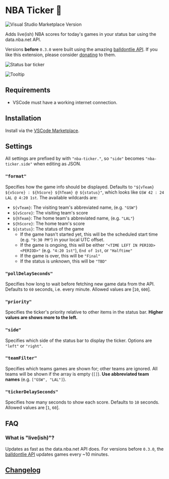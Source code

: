 # NBA Ticker 🏀

![Visual Studio Marketplace Version](https://img.shields.io/visual-studio-marketplace/v/omkarmoghe.nba-ticker?label=Release)

Adds live(ish) NBA scores for today's games in your status bar using the data.nba.net API.

Versions **before** `0.3.0` were built using the amazing [balldontlie API](https://www.balldontlie.io/#introduction). If you like this extension, please consider [donating](https://www.patreon.com/balldontlie) to them.

![Status bar ticker](https://i.imgur.com/9UBEw9f.gif)

![Tooltip](https://i.imgur.com/dW8HKoh.png)

## Requirements

- VSCode must have a working internet connection.

## Installation

Install via the [VSCode Marketplace](https://marketplace.visualstudio.com/items?itemName=omkarmoghe.nba-ticker).

## Settings

All settings are prefixed by with `"nba-ticker."`, so `"side"` becomes `"nba-ticker.side"` when editing as JSON.

### `"format"`
Specifies how the game info should be displayed. Defaults to `"${vTeam} ${vScore} : ${hScore} ${hTeam} @ ${status}"`, which looks like `GSW 42 : 24 LAL @ 4:20 1st`. The available wildcards are:
- `${vTeam}`: The visiting team's abbreviated name, (e.g. `"GSW"`)
- `${vScore}`: The visiting team's score
- `${hTeam}`: The home team's abbreviated name, (e.g. `"LAL"`)
- `${hScore}`: The home team's score
- `${status}`: The status of the game
  - If the game hasn't started yet, this will be the scheduled start time (e.g. `"9:30 PM"`) in your local UTC offset.
  - If the game is ongoing, this will be either `"<TIME LEFT IN PERIOD> <PERIOD>"` (e.g. `"4:20 1st"`), `End of 1st`, or `"Halftime"`
  - If the game is over, this will be `"Final"`
  - If the status is unknown, this will be `"TBD"`

### `"pollDelaySeconds"`
Specifies how long to wait before fetching new game data from the API. Defaults to `60` seconds, i.e. every minute. Allowed values are [`10`, `600`].

### `"priority"`
Specifies the ticker's priority relative to other items in the status bar. **Higher values are shows more to the left.**

### `"side"`
Specifies which side of the status bar to display the ticker. Options are `"left"` or `"right"`.

### `"teamFilter"`
Specifies which teams games are shown for; other teams are ignored. All teams will be shown if the array is empty (`[]`). **Use abbreviated team names** (e.g. `["GSW", "LAL"]`).

### `"tickerDelaySeconds"`
Specifies how many seconds to show each score. Defaults to `10` seconds. Allowed values are [`1`, `60`].

## FAQ

### What is "live(ish)"?
Updates as fast as the data.nba.net API does. For versions before `0.3.0`, the [balldontlie API](https://www.balldontlie.io/#considerations-3) updates games every ~10 minutes.

## [Changelog](./CHANGELOG.md)
